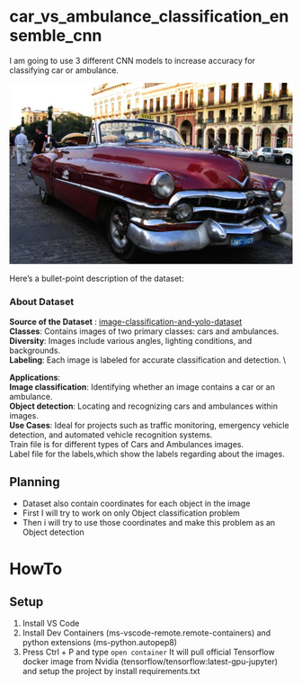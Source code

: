 # car_vs_ambulance_classification_ensemble_cnn
I am going to use 3 different CNN models to increase accuracy for classifying car or ambulance.

![](resources/0a1cfb999655af56.jpg)

Here’s a bullet-point description of the dataset:

### About Dataset
**Source of the Dataset** : [image-classification-and-yolo-dataset](https://www.kaggle.com/datasets/amansingh0000000/image-classification-and-yolo-dataset/data) \
**Classes**: Contains images of two primary classes: cars and ambulances. \
**Diversity**: Images include various angles, lighting conditions, and backgrounds.  \
**Labeling**: Each image is labeled for accurate classification and detection. \

**Applications**: \
**Image classification**: Identifying whether an image contains a car or an ambulance. \
**Object detection**: Locating and recognizing cars and ambulances within images. \
**Use Cases**: Ideal for projects such as traffic monitoring, emergency vehicle detection, and automated vehicle recognition systems. \
               Train file is for different types of Cars and Ambulances images. \
               Label file for the labels,which show the labels regarding about the images. 


## Planning
* Dataset also contain coordinates for each object in the image
* First I will try to work on only Object classification problem
* Then i will try to use those coordinates and make this problem as an Object detection

# HowTo
## Setup
1. Install VS Code 
2. Install Dev Containers (ms-vscode-remote.remote-containers) and python extensions (ms-python.autopep8)
3. Press Ctrl + P and type `open container`
    It will pull official Tensorflow docker image from Nvidia (tensorflow/tensorflow:latest-gpu-jupyter) and setup the project by install requirements.txt